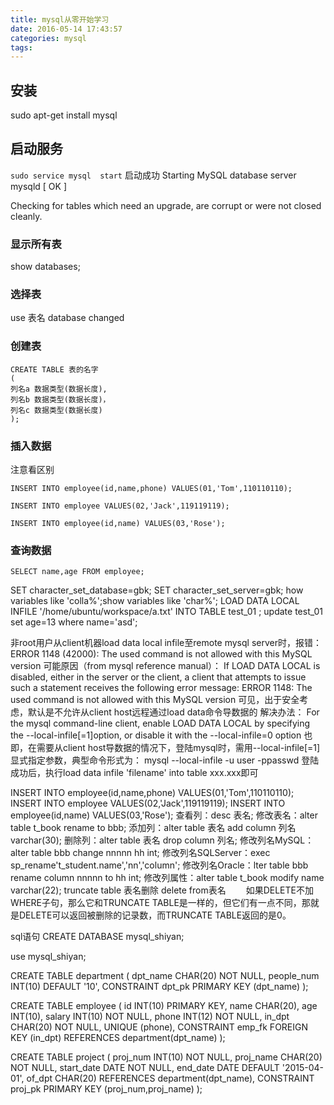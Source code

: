 ```yaml
---
title: mysql从零开始学习
date: 2016-05-14 17:43:57
categories: mysql
tags:
---
```

## 安装
sudo apt-get install mysql

## 启动服务
`sudo service mysql  start`
启动成功
 Starting MySQL database server mysqld                                                  [ OK ] 
 
 Checking for tables which need an upgrade, are corrupt or were not closed cleanly.

### 显示所有表
show databases;
### 选择表
use  表名
database changed
### 创建表 
```
CREATE TABLE 表的名字
(
列名a 数据类型(数据长度),
列名b 数据类型(数据长度)，
列名c 数据类型(数据长度)
);
```
### 插入数据
注意看区别
```
INSERT INTO employee(id,name,phone) VALUES(01,'Tom',110110110);

INSERT INTO employee VALUES(02,'Jack',119119119);

INSERT INTO employee(id,name) VALUES(03,'Rose');
```
### 查询数据
`SELECT name,age FROM employee;`



SET character_set_database=gbk;
SET character_set_server=gbk;
how variables like 'colla%';show variables like 'char%';
LOAD DATA LOCAL INFILE '/home/ubuntu/workspace/a.txt' INTO TABLE test_01   ;
update  test_01 set age=13 where name='asd';


非root用户从client机器load data local infile至remote mysql server时，报错：
ERROR 1148 (42000): The used command is not allowed with this MySQL version
可能原因（from mysql reference manual）：
If LOAD DATA LOCAL is disabled, either in the server or the client, a client that attempts to issue such a statement receives the following error message:
ERROR 1148: The used command is not allowed with this MySQL version
可见，出于安全考虑，默认是不允许从client host远程通过load data命令导数据的
解决办法：
For the mysql command-line client, enable LOAD DATA LOCAL by specifying the --local-infile[=1]option, or disable it with the --local-infile=0 option
也即，在需要从client host导数据的情况下，登陆mysql时，需用--local-infile[=1]显式指定参数，典型命令形式为：
 mysql --local-infile -u user -ppasswd
登陆成功后，执行load data infile 'filename' into table xxx.xxx即可

INSERT INTO employee(id,name,phone) VALUES(01,'Tom',110110110);
INSERT INTO employee VALUES(02,'Jack',119119119);
INSERT INTO employee(id,name) VALUES(03,'Rose');
查看列：desc 表名;
修改表名：alter table t_book rename to bbb;
添加列：alter table 表名 add column 列名 varchar(30);
删除列：alter table 表名 drop column 列名;
修改列名MySQL： alter table bbb change nnnnn hh int;
修改列名SQLServer：exec sp_rename't_student.name','nn','column';
修改列名Oracle：lter table bbb rename column nnnnn to hh int;
修改列属性：alter table t_book modify name varchar(22);
truncate table 表名删除
 delete from表名
 　　如果DELETE不加WHERE子句，那么它和TRUNCATE TABLE是一样的，但它们有一点不同，那就是DELETE可以返回被删除的记录数，而TRUNCATE TABLE返回的是0。

 sql语句
 CREATE DATABASE mysql_shiyan;

use mysql_shiyan;

CREATE TABLE department
(
  dpt_name   CHAR(20) NOT NULL,
  people_num INT(10) DEFAULT '10',
  CONSTRAINT dpt_pk PRIMARY KEY (dpt_name)
 );

CREATE TABLE employee
(
  id      INT(10) PRIMARY KEY,
  name    CHAR(20),
  age     INT(10),
  salary  INT(10) NOT NULL,
  phone   INT(12) NOT NULL,
  in_dpt  CHAR(20) NOT NULL,
  UNIQUE  (phone),
  CONSTRAINT emp_fk FOREIGN KEY (in_dpt) REFERENCES department(dpt_name)
 );
 
CREATE TABLE project
(
  proj_num   INT(10) NOT NULL,
  proj_name  CHAR(20) NOT NULL,
  start_date DATE NOT NULL,
  end_date   DATE DEFAULT '2015-04-01',
  of_dpt     CHAR(20) REFERENCES department(dpt_name),
  CONSTRAINT proj_pk PRIMARY KEY (proj_num,proj_name)
 );
